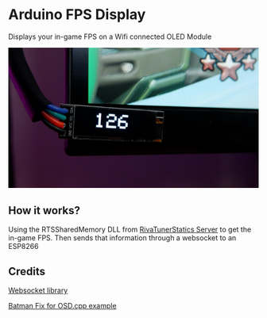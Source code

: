# Arduino FPS Display
Displays your in-game FPS on a Wifi connected OLED Module

![Project Image](project_image.png)

## How it works?
Using the RTSSharedMemory DLL from [RivaTunerStatics Server](https://www.guru3d.com/files-details/rtss-rivatuner-statistics-server-download.html) to get the in-game FPS. Then sends that information through a websocket to an ESP8266



## Credits
[Websocket library](https://github.com/zaphoyd/websocketpp)

[Batman Fix for OSD.cpp example](https://github.com/Kaldaien/BMF/blob/master/BMF/osd.cpp)
